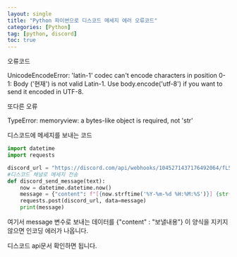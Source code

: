 ```yaml
---
layout: single
title: "Python 파이썬으로 디스코드 메세지 에러 오류코드"
categories: [Python]
tag: [python, discord]
toc: true
---
```


오류코드 

UnicodeEncodeError: 'latin-1' codec can't encode characters in position 0-1: Body ('현재') is not valid Latin-1. Use body.encode('utf-8') if you want to send it encoded in UTF-8.


또다른 오류

TypeError: memoryview: a bytes-like object is required, not 'str'

 

디스코드에 메세지를 보내는 코드 

```python
import datetime
import requests

discord_url = "https://discord.com/api/webhooks/1045271437176492064/fL5a-Fgo_wWgK82nFAU6WBl-nG4cHAXwcVgHljs9YDxnjPbqIqv7r564GPiNT1Mdz_W2"
#디스코드 채널로 메세지 전송
def discord_send_message(text):
    now = datetime.datetime.now()
    message = {"content": f"[{now.strftime('%Y-%m-%d %H:%M:%S')}] {str(text)}"}
    requests.post(discord_url, data=message)
    print(message)
```

여기서 message 변수로 보내는 데이터를 {"content" :  "보낼내용"} 이 양식을 지키지 않으면 인코딩 에러가 나옵니다. 

 

디스코드 api문서 확인하면 됩니다.
